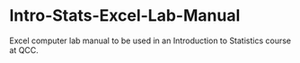 # Intro-Stats-Excel-Lab-Manual
 Excel computer lab manual to be used in an Introduction to Statistics course at QCC.
